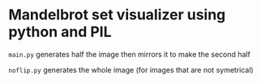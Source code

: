 # Mandelbrot set visualizer using python and PIL

`main.py` generates half the image then mirrors it to make the second half

`noflip.py` generates the whole image (for images that are not symetrical)
